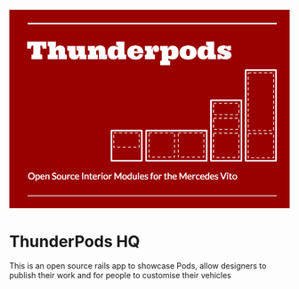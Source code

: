 ![thunderpods](https://github.com/ThunderPods/Designs/blob/master/images/thunderpods.png?raw=true)


# ThunderPods HQ

This is an open source rails app to showcase Pods, allow designers to publish
their work and for people to customise their vehicles
